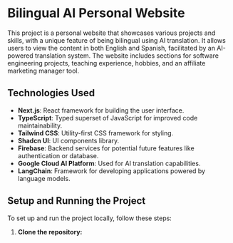 # Bilingual AI Personal Website

This project is a personal website that showcases various projects and skills, with a unique feature of being bilingual using AI translation. It allows users to view the content in both English and Spanish, facilitated by an AI-powered translation system. The website includes sections for software engineering projects, teaching experience, hobbies, and an affiliate marketing manager tool.

## Technologies Used

- **Next.js**: React framework for building the user interface.
- **TypeScript**: Typed superset of JavaScript for improved code maintainability.
- **Tailwind CSS**: Utility-first CSS framework for styling.
- **Shadcn UI**: UI components library.
- **Firebase**: Backend services for potential future features like authentication or database.
- **Google Cloud AI Platform**: Used for AI translation capabilities.
- **LangChain**: Framework for developing applications powered by language models.

## Setup and Running the Project

To set up and run the project locally, follow these steps:

1. **Clone the repository:**

